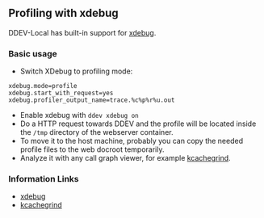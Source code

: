 ## Profiling with xdebug

DDEV-Local has built-in support for [xdebug](https://xdebug.org/).

### Basic usage 

* Switch XDebug to profiling mode:
```
xdebug.mode=profile
xdebug.start_with_request=yes
xdebug.profiler_output_name=trace.%c%p%r%u.out
```
* Enable xdebug with `ddev xdebug on`
* Do a HTTP request towards DDEV and the profile will be located inside the `/tmp` directory of the webserver container.
* To move it to the host machine, probably you can copy the needed profile files to the web docroot temporarily.
* Analyze it with any call graph viewer, for example [kcachegrind](https://kcachegrind.github.io/html/Home.html).

### Information Links

* [xdebug](https://xdebug.org/)
* [kcachegrind](https://kcachegrind.github.io/html/Home.html)
